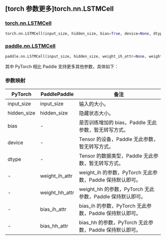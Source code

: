 ## [torch 参数更多]torch.nn.LSTMCell

### [torch.nn.LSTMCell](https://pytorch.org/docs/1.13/generated/torch.nn.LSTMCell.html#torch.nn.LSTMCell)

```python
torch.nn.LSTMCell(input_size, hidden_size, bias=True, device=None, dtype=None)
```

### [paddle.nn.LSTMCell](https://www.paddlepaddle.org.cn/documentation/docs/zh/api/paddle/nn/LSTMCell_cn.html)

```python
paddle.nn.LSTMCell(input_size, hidden_size, weight_ih_attr=None, weight_hh_attr=None, bias_ih_attr=None, bias_hh_attr=None, name=None)
```

其中 PyTorch 相比 Paddle 支持更多其他参数，具体如下：

### 参数映射

| PyTorch     | PaddlePaddle   | 备注                                                      |
| ----------- | -------------- | --------------------------------------------------------- |
| input_size  | input_size     | 输入的大小。                                              |
| hidden_size | hidden_size    | 隐藏状态大小。                                            |
| bias        | -              | 是否训练增加的 bias，Paddle 无此参数，暂无转写方式。                |
| device      | -              | Tensor 的设备，Paddle 无此参数，暂无转写方式。                      |
| dtype       | -              | Tensor 的数据类型，Paddle 无此参数，暂无转写方式。                  |
| -           | weight_ih_attr | weight_ih 的参数，PyTorch 无此参数，Paddle 保持默认即可。 |
| -           | weight_hh_attr | weight_hh 的参数，PyTorch 无此参数，Paddle 保持默认即可。 |
| -           | bias_ih_attr   | bias_ih 的参数，PyTorch 无此参数，Paddle 保持默认即可。   |
| -           | bias_hh_attr   | bias_hh 的参数，PyTorch 无此参数，Paddle 保持默认即可。   |

